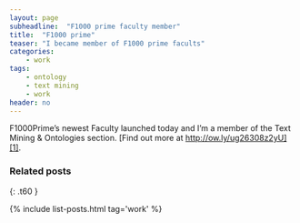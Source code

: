 ```yaml
---
layout: page
subheadline:  "F1000 prime faculty member"
title:  "F1000 prime"
teaser: "I became member of F1000 prime facults"
categories:
    - work
tags:
    - ontology
    - text mining
    - work
header: no
---
```


F1000Prime’s newest Faculty launched today and I’m a member of the Text Mining & Ontologies section. [Find out more at http://ow.ly/ug26308z2yU][1].

### Related posts
{: .t60 }

{% include list-posts.html tag='work' %}

  [1]: http://ow.ly/ug26308z2yU
